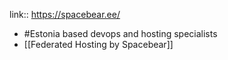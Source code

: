 link:: https://spacebear.ee/

- #Estonia based devops and hosting specialists
- [[Federated Hosting by Spacebear]]